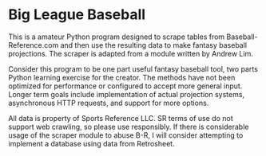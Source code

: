 
Big League Baseball
==========

This is a amateur Python program designed to scrape tables from Baseball-Reference.com and then use the resulting data to make fantasy baseball projections. The scraper is adapted from a module written by Andrew Lim.

Consider this program to be one part useful fantasy baseball tool, two parts Python learning exercise for the creator. The methods have not been optimized for performance or configured to accept more general input. Longer term goals include implementation of actual projection systems, asynchronous HTTP requests, and support for more options.

All data is property of Sports Reference LLC. SR terms of use do not support web crawling, so please use responsibly. If there is considerable usage of the scraper module to abuse B-R, I will consider attempting to implement a database using data from Retrosheet. 